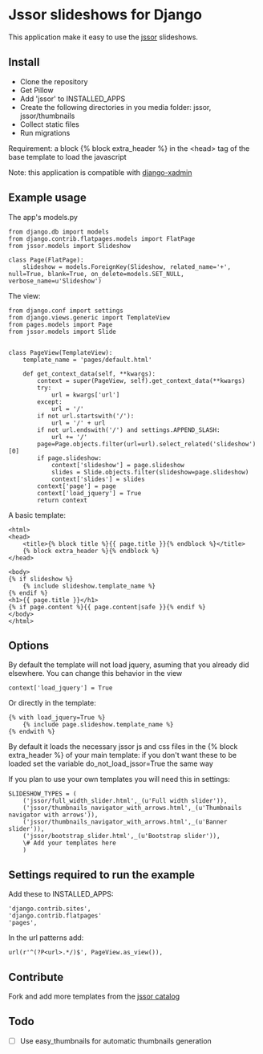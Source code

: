 Jssor slideshows for Django
==============

This application make it easy to use the [jssor](http://jssor.com/) slideshows.

Install
--------------

- Clone the repository
- Get Pillow
- Add 'jssor' to INSTALLED_APPS
- Create the following directories in you media folder: jssor, jssor/thumbnails
- Collect static files
- Run migrations
	
Requirement: a block {% block extra_header %} in the \<head\> tag of the base template to load the javascript

Note: this application is compatible with [django-xadmin](https://github.com/sshwsfc/django-xadmin)

Example usage
--------------

The app's models.py

	from django.db import models
	from django.contrib.flatpages.models import FlatPage
	from jssor.models import Slideshow
	
	class Page(FlatPage):
	    slideshow = models.ForeignKey(Slideshow, related_name='+', null=True, blank=True, on_delete=models.SET_NULL, verbose_name=u'Slideshow')
	    
The view:

	from django.conf import settings
	from django.views.generic import TemplateView
	from pages.models import Page
	from jssor.models import Slide
	
	
	class PageView(TemplateView):
	    template_name = 'pages/default.html'
	
	    def get_context_data(self, **kwargs):
	        context = super(PageView, self).get_context_data(**kwargs)
	        try:
	            url = kwargs['url']
	        except:
	            url = '/'
	        if not url.startswith('/'):
	            url = '/' + url
	        if not url.endswith('/') and settings.APPEND_SLASH:
	            url += '/'
	        page=Page.objects.filter(url=url).select_related('slideshow')[0]
	        if page.slideshow:
	            context['slideshow'] = page.slideshow
	            slides = Slide.objects.filter(slideshow=page.slideshow)
	            context['slides'] = slides
	        context['page'] = page
	        context['load_jquery'] = True
	        return context

A basic template:	    

	<html>
	<head>
		<title>{% block title %}{{ page.title }}{% endblock %}</title>
		{% block extra_header %}{% endblock %}
	</head>
	
	<body>
	{% if slideshow %}
		{% include slideshow.template_name %}
	{% endif %}
	<h1>{{ page.title }}</h1>
	{% if page.content %}{{ page.content|safe }}{% endif %}
	</body>
	</html>

Options
--------------

By default the template will not load jquery, asuming that you already did elsewhere. You can change this behavior in the view

	context['load_jquery'] = True

Or directly in the template:

	{% with load_jquery=True %}
		{% include page.slideshow.template_name %}
	{% endwith %}

By default it loads the necessary jssor js and css files in the {% block extra_header %} of your main template: if you don't want these to be loaded set the variable do_not_load_jssor=True the same way

If you plan to use your own templates you will need this in settings:

	SLIDESHOW_TYPES = (
		('jssor/full_width_slider.html',_(u'Full width slider')),
		('jssor/thumbnails_navigator_with_arrows.html',_(u'Thumbnails navigator with arrows')),
		('jssor/thumbnails_navigator_with_arrows.html',_(u'Banner slider')),
		('jssor/bootstrap_slider.html',_(u'Bootstrap slider')),
		\# Add your templates here
		)

Settings required to run the example
--------------

Add these to INSTALLED_APPS:

	'django.contrib.sites',
	'django.contrib.flatpages'
	'pages',

In the url patterns add: 

	url(r'^(?P<url>.*/)$', PageView.as_view()), 

Contribute
--------------

Fork and add more templates from the [jssor catalog](http://jssor.com/demos/) 

Todo
--------------

- [ ] Use easy_thumbnails for automatic thumbnails generation
